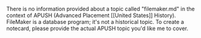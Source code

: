 There is no information provided about a topic called "filemaker.md" in the context of APUSH (Advanced Placement [[United States]] History).  FileMaker is a database program; it's not a historical topic.  To create a notecard, please provide the actual APUSH topic you'd like me to cover.
